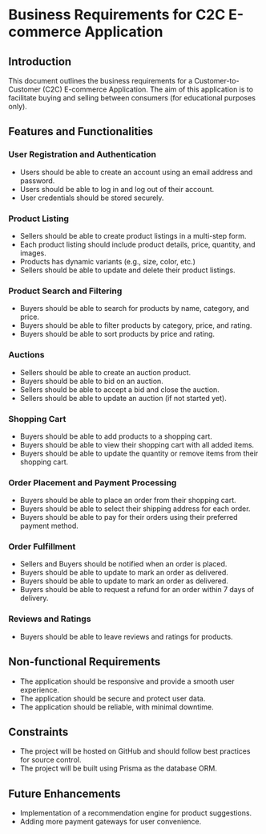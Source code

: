 # Business Requirements for C2C E-commerce Application

## Introduction

This document outlines the business requirements for a Customer-to-Customer (C2C) E-commerce Application. The aim of this application is to facilitate buying and selling between consumers (for educational purposes only).

## Features and Functionalities

### User Registration and Authentication

- Users should be able to create an account using an email address and password.
- Users should be able to log in and log out of their account.
- User credentials should be stored securely.

### Product Listing

- Sellers should be able to create product listings in a multi-step form.
- Each product listing should include product details, price, quantity, and images.
- Products has dynamic variants (e.g., size, color, etc.)
- Sellers should be able to update and delete their product listings.

### Product Search and Filtering

- Buyers should be able to search for products by name, category, and price.
- Buyers should be able to filter products by category, price, and rating.
- Buyers should be able to sort products by price and rating.

### Auctions

- Sellers should be able to create an auction product.
- Buyers should be able to bid on an auction.
- Sellers should be able to accept a bid and close the auction.
- Sellers should be able to update an auction (if not started yet).

### Shopping Cart

- Buyers should be able to add products to a shopping cart.
- Buyers should be able to view their shopping cart with all added items.
- Buyers should be able to update the quantity or remove items from their shopping cart.

### Order Placement and Payment Processing

- Buyers should be able to place an order from their shopping cart.
- Buyers should be able to select their shipping address for each order.
- Buyers should be able to pay for their orders using their preferred payment method.

### Order Fulfillment

- Sellers and Buyers should be notified when an order is placed.
- Buyers should be able to update to mark an order as delivered.
- Buyers should be able to update to mark an order as delivered.
- Buyers should be able to request a refund for an order within 7 days of delivery.

### Reviews and Ratings

- Buyers should be able to leave reviews and ratings for products.

## Non-functional Requirements

- The application should be responsive and provide a smooth user experience.
- The application should be secure and protect user data.
- The application should be reliable, with minimal downtime.

## Constraints

- The project will be hosted on GitHub and should follow best practices for source control.
- The project will be built using Prisma as the database ORM.

## Future Enhancements

- Implementation of a recommendation engine for product suggestions.
- Adding more payment gateways for user convenience.
